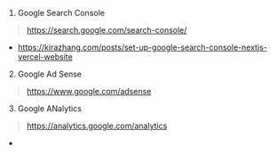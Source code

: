 1. Google Search Console

> https://search.google.com/search-console/
  - https://kirazhang.com/posts/set-up-google-search-console-nextjs-vercel-website

2. Google Ad Sense

> https://www.google.com/adsense


3. Google ANalytics

> https://analytics.google.com/analytics
  - 

